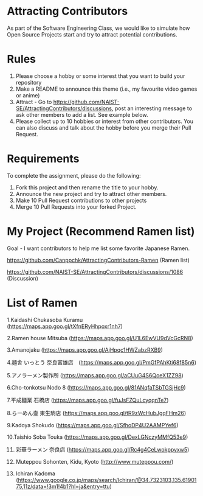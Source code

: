 # Attracting Contributors
As part of the Software Engineering Class, we would like to simulate how Open Source Projects start and try to attract potential contributions.

# Rules

1. Please choose a hobby or some interest that you want to build your repository
2. Make a README to announce this theme (i.e., my favourite video games or anime)
3. Attract - Go to https://github.com/NAIST-SE/AttractingContributors/discussions, post an interesting message to ask other members to add a list. See example below.
4. Please collect up to 10 hobbies or interest from other contributors. You can also discuss and talk about the hobby before you merge their Pull Request.

# Requirements
To complete the assignment, please do the following:
1. Fork this project and then rename the title to your hobby. 
2. Announce the new project and try to attract other members.
3. Make 10 Pull Request contributions to other projects
4. Merge 10 Pull Requests into your forked Project.

# My Project (Recommend Ramen list)

Goal - I want contributors to help me list some favorite Japanese Ramen.

https://github.com/Canppchk/AttractingContributors-Ramen (Ramen list)

https://github.com/NAIST-SE/AttractingContributors/discussions/1086 (Discussion)

# List of Ramen
1.Kaidashi Chukasoba Kuramu (https://maps.app.goo.gl/tXfnERyHhpoxr1nh7)

2.Ramen house Mitsuba (https://maps.app.goo.gl/U1L6EwVU9dVcGcRN8)

3.Amanojaku (https://maps.app.goo.gl/AjHpqc1HWZabzRXB9)

4.麺舎 いっとう 奈良富雄店　(https://maps.app.goo.gl/PmGfPAhKti68f85n6)

5.アノラーメン製作所 (https://maps.app.goo.gl/aCUuG4S6QoeX1ZZ98)

6.Cho-tonkotsu Nodo 8 (https://maps.app.goo.gl/81ANqfaTSbTGSjHc9)

7.平成麺業 石橋店 (https://maps.app.goo.gl/fuJsFZQuLcyqqnTe7)

8.らーめん壷 東生駒店 (https://maps.app.goo.gl/tR9zWcHubJgqFHm26)

9.Kadoya Shokudo (https://maps.app.goo.gl/SfhoDP4U2AAMPYef6)

10.Taishio Soba Touka (https://maps.app.goo.gl/DexLGNczyMMfQ53e9)

11. 彩華ラーメン 奈良店 (https://maps.app.goo.gl/Rc4g4CeLwokppvxw5)

12. Muteppou Sohonten, Kidu, Kyoto (http://www.muteppou.com/)

13. Ichiran Kadoma (https://www.google.co.jp/maps/search/Ichiran/@34.7323103,135.6190175,11z/data=!3m1!4b1?hl=ja&entry=ttu)
